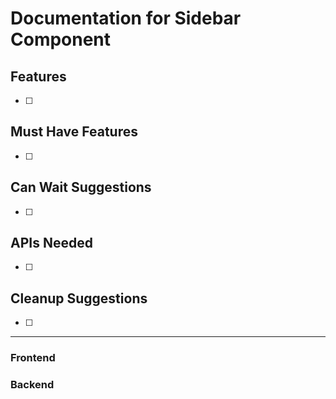 # Documentation for Sidebar Component

## Features
- [ ] 

## Must Have Features
- [ ] 

## Can Wait Suggestions
- [ ] 

## APIs Needed
- [ ] 

## Cleanup Suggestions
- [ ] 

---

### Frontend

### Backend


